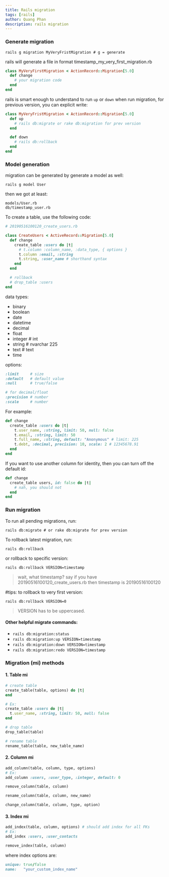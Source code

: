 ```yaml
---
title: Rails migration
tags: [rails]
author: Quang Phan
description: rails migration
---
```


### Generate migration

```
rails g migration MyVeryFristMigration # g = generate
```

rails will generate a file in format timestamp_my_very_first_migration.rb

```rb
class MyVeryFirstMigration < ActionRecord::Migration[5.0]
  def change
    # your migration code
  end
end
```

rails is smart enough to understand to run `up` or `down` when run migration, for previous version, you can explicit write:

```rb
class MyVeryFristMigration < ActionRecord::Migration[5.0]
  def up
    # rails db:migrate or rake db:migration for prev version
  end

  def down
    # rails db:rollback
  end
end
```

### Model generation

migration can be generated by generate a model as well:

```
rails g model User
```

then we got at least:

```
models/User.rb
db/timestamp_user.rb
```

To create a table, use the following code:

```rb
# 20190516100120_create_users.rb

class CreateUsers < ActiveRecord::Migration[5.0]
  def change
    create_table :users do |t|
      # t.column :column_name, :data_type, { options }
      t.column :email, :string
      t.string, :user_name # shorthand syntax
    end
  end

  # rollback
  # drop_table :users
end
```

data types:
- binary  
- boolean
- date
- datetime
- decimal
- float
- integer  # int
- string   # nvarchar 225
- text     # text
- time

options:

```rb
:limit     # size
:default   # default value
:null      # true/false

# for decimal/float
:precision # number
:scale     # number
```

For example:

```rb
def change
  create_table :users do |t|
    t.user_name, :string, limit: 50, null: false
    t.email, :string, limit: 50
    t.full_name, :string, default: "Anonymous" # limit: 225
    t.debt, :decimal, precision: 10, scale: 2 # 12345678.91
  end
end
```

If you want to use another column for identity, then you can turn off the default id:

```rb
def change
  create_table users, id: false do |t|
    # nah, you should not
  end
end
```

### Run migration

To run all pending migrations, run:

```
rails db:migrate # or rake db:migrate for prev version
```

To rollback latest migration, run:

```
rails db:rollback
```

or rollback to specific version:

```
rails db:rollback VERSION=timestamp
```

> wait, what timestamp? say if you have 20190516100120_create_users.rb then timestamp is 20190516100120

#tips: to rollback to very first version:

```
rails db:rollback VERSION=0
```

> VERSION has to be uppercased.

#### Other helpful migrate commands:

- `rails db:migration:status`  
- `rails db:migration:up VERSION=timestamp`  
- `rails db:migration:down VERSION=timestamp`  
- `rails db:migration:redo VERSION=timestamp`  

### Migration (mi) methods

#### 1. Table mi

```rb
# create table
create_table(table, options) do |t|
end

# Ex:
create_table :users do |t|
  t.user_name, :string, limit: 50, null: false
end

# drop table
drop_table(table)

# rename table
rename_table(table, new_table_name)
```

#### 2. Column mi

```rb
add_column(table, column, type, options)
# Ex:
add_column :users, :user_type, :integer, default: 0

remove_column(table, column)

rename_column(table, column, new_name)

change_column(table, column, type, option)
```

#### 3. Index mi

```rb
add_index(table, column, options) # should add index for all FKs
# Ex:
add_index :users, :user_contacts

remove_index(table, column)
```

where index options are:

```rb
unique: true/false
name:   "your_custom_index_name"
```
